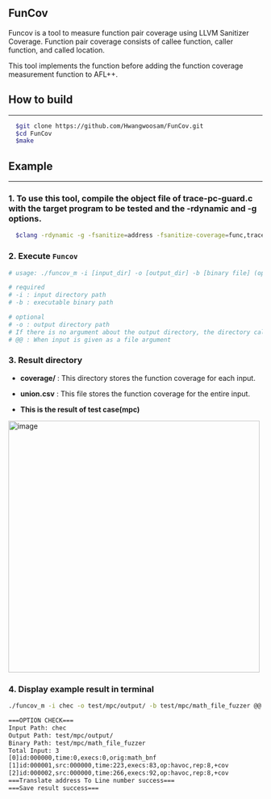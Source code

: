 ## FunCov
  Funcov is a tool to measure function pair coverage using LLVM Sanitizer Coverage.
  Function pair coverage consists of callee function, caller function, and called location.

  This tool implements the function before adding the function coverage measurement function to AFL++.

## How to build
------------------------------------
```bash  
  $git clone https://github.com/Hwangwoosam/FunCov.git
  $cd FunCov
  $make
```

## Example
-----------------------------------
### 1. To use this tool, compile the object file of trace-pc-guard.c with the target program to be tested and the -rdynamic and -g options.
```bash
  $clang -rdynamic -g -fsanitize=address -fsanitize-coverage=func,trace-pc-guard execute_file_name trace-pc-guard.o shared_memory.o
```

### 2. Execute `Funcov`
```bash
# usage: ./funcov_m -i [input_dir] -o [output_dir] -b [binary file] (optino)@@

# required
# -i : input directory path
# -b : executable binary path 

# optional
# -o : output directory path
# If there is no argument about the output directory, the directory called output is set as a default value. 
# @@ : When input is given as a file argument 
```
### 3. Result directory

* **coverage/** : This directory stores the function coverage for each input.
* **union.csv** : This file stores the function coverage for the entire input.

* **This is the result of test case(mpc)**

<img width="498" alt = "image" src="https://user-images.githubusercontent.com/61729954/154293590-7ef9b8e4-3a1f-48ff-8da7-f1d4edca936a.png">

### 4. Display example result in terminal
```bash
./funcov_m -i chec -o test/mpc/output/ -b test/mpc/math_file_fuzzer @@
```
```bash
===OPTION CHECK===
Input Path: chec
Output Path: test/mpc/output/
Binary Path: test/mpc/math_file_fuzzer
Total Input: 3
[0]id:000000,time:0,execs:0,orig:math_bnf
[1]id:000001,src:000000,time:223,execs:83,op:havoc,rep:8,+cov
[2]id:000002,src:000000,time:266,execs:92,op:havoc,rep:8,+cov
===Translate address To Line number success===
===Save result success===
```
